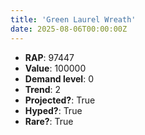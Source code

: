 ```yaml
---
title: 'Green Laurel Wreath'
date: 2025-08-06T00:00:00Z
---
```

- **RAP**: 97447
- **Value**: 100000
- **Demand level**: 0
- **Trend**: 2
- **Projected?**: True
- **Hyped?**: True
- **Rare?**: True
